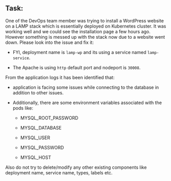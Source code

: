 ## Task:

One of the DevOps team member was trying to install a WordPress website on a LAMP stack which is essentially deployed on Kubernetes cluster. It was working well and we could see the installation page a few hours ago. However something is messed up with the stack now due to a website went down. Please look into the issue and fix it:

* FYI, deployment name is `lamp-wp` and its using a service named `lamp-service`. 

* The Apache is using `http` default port and nodeport is `30008`. 

From the application logs it has been identified that:

* application is facing some issues while connecting to the database in addition to other issues. 

* Additionally, there are some environment variables associated with the pods like:

    * MYSQL_ROOT_PASSWORD

    * MYSQL_DATABASE 

    * MYSQL_USER 

    * MYSQL_PASSWORD 

    * MYSQL_HOST

Also do not try to delete/modify any other existing components like deployment name, service name, types, labels etc.